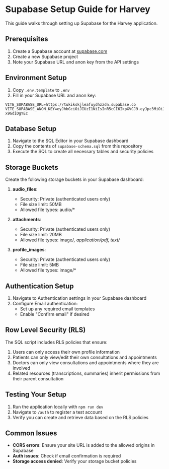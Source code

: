 # Supabase Setup Guide for Harvey

This guide walks through setting up Supabase for the Harvey application.

## Prerequisites

1. Create a Supabase account at [supabase.com](https://supabase.com)
2. Create a new Supabase project
3. Note your Supabase URL and anon key from the API settings

## Environment Setup

1. Copy `.env.template` to `.env`
2. Fill in your Supabase URL and anon key:

```
VITE_SUPABASE_URL=https://tukikskjleafuydhzzdn.supabase.co
VITE_SUPABASE_ANON_KEY=eyJhbGciOiJIUzI1NiIsInR5cCI6IkpXVCJ9.eyJpc3MiOiJzdXBhYmFzZSIsInJlZiI6InR1a2lrc2tqbGVhZnV5ZGh6emRuIiwicm9sZSI6ImFub24iLCJpYXQiOjE3NDQ5Mzk5ODgsImV4cCI6MjA2MDUxNTk4OH0.fgZBItpFzjHao60CoKBtnto6fHiQSuTW-x9GdiOgYEc
```

## Database Setup

1. Navigate to the SQL Editor in your Supabase dashboard
2. Copy the contents of `supabase-schema.sql` from this repository
3. Execute the SQL to create all necessary tables and security policies

## Storage Buckets

Create the following storage buckets in your Supabase dashboard:

1. **audio_files**:
   - Security: Private (authenticated users only)
   - File size limit: 50MB
   - Allowed file types: audio/*

2. **attachments**:
   - Security: Private (authenticated users only)
   - File size limit: 20MB
   - Allowed file types: image/*, application/pdf, text/*

3. **profile_images**:
   - Security: Private (authenticated users only)
   - File size limit: 5MB
   - Allowed file types: image/*

## Authentication Setup

1. Navigate to Authentication settings in your Supabase dashboard
2. Configure Email authentication:
   - Set up any required email templates
   - Enable "Confirm email" if desired

## Row Level Security (RLS)

The SQL script includes RLS policies that ensure:

1. Users can only access their own profile information
2. Patients can only view/edit their own consultations and appointments
3. Doctors can only view consultations and appointments where they are involved
4. Related resources (transcriptions, summaries) inherit permissions from their parent consultation

## Testing Your Setup

1. Run the application locally with `npm run dev`
2. Navigate to `/auth` to register a test account
3. Verify you can create and retrieve data based on the RLS policies

## Common Issues

- **CORS errors**: Ensure your site URL is added to the allowed origins in Supabase
- **Auth issues**: Check if email confirmation is required
- **Storage access denied**: Verify your storage bucket policies
